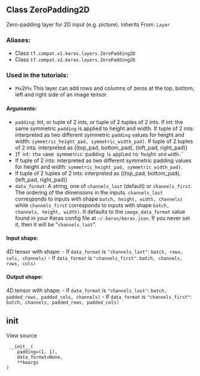 ## Class ZeroPadding2D
Zero-padding layer for 2D input (e.g. picture).
Inherits From: `Layer`
### Aliases:
- Class `tf.compat.v1.keras.layers.ZeroPadding2D`
- Class `tf.compat.v2.keras.layers.ZeroPadding2D`
### Used in the tutorials:
- ``P``i``x``2``P``i``x``
This layer can add rows and columns of zeros at the top, bottom, left and right side of an image tensor.
#### Arguments:
- `padding`: Int, or tuple of 2 ints, or tuple of 2 tuples of 2 ints.
If int: the same symmetric `padding` is applied to height and width.
If tuple of 2 ints: interpreted as two different symmetric `padding` values for height and width: `symmetric_height_pad, symmetric_width_pad)`.
If tuple of 2 tuples of 2 ints: interpreted as ((top_pad, bottom_pad), (left_pad, right_pad))
- ``I``f`` ``i``n``t``:`` ``t``h``e`` ``s``a``m``e`` ``s``y``m``m``e``t``r``i``c`` ``p``a``d``d``i``n``g`` ``i``s`` ``a``p``p``l``i``e``d`` ``t``o`` ``h``e``i``g``h``t`` ``a``n``d`` ``w``i``d``t``h``.``
- If tuple of 2 ints: interpreted as two different symmetric padding values for height and width: `symmetric_height_pad, symmetric_width_pad)`.
- If tuple of 2 tuples of 2 ints: interpreted as ((top_pad, bottom_pad), (left_pad, right_pad))
- `data_format`: A string, one of `channels_last` (default) or `channels_first`. The ordering of the dimensions in the inputs. `channels_last` corresponds to inputs with shape `batch, height, width, channels)` while `channels_first` corresponds to inputs with shape `batch, channels, height, width)`. It defaults to the `image_data_format` value found in your Keras config file at `~/.keras/keras.json`. If you never set it, then it will be "`channels_last`".
#### Input shape:
4D tensor with shape: - If `data_format` is `"channels_last"`: `batch, rows, cols, channels)` - If `data_format` is `"channels_first"`: `batch, channels, rows, cols)`
#### Output shape:
4D tensor with shape: - If `data_format` is `"channels_last"`: `batch, padded_rows, padded_cols, channels)` - If `data_format` is `"channels_first"`: `batch, channels, padded_rows, padded_cols)`
## __init__
View source

```
 __init__(
    padding=(1, 1),
    data_format=None,
    **kwargs
)
```
